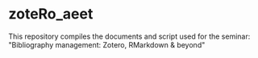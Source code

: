 # zoteRo_aeet
 This repository compiles the documents and script used for the seminar: "Bibliography management: Zotero, RMarkdown & beyond"

